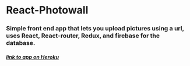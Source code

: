 # React-Photowall
### Simple front end app that lets you upload pictures using a url, uses React, React-router, Redux, and firebase for the database.

##### [link to app on Heroku](http://photowall-123456789.s3-website-us-east-1.amazonaws.com/)
